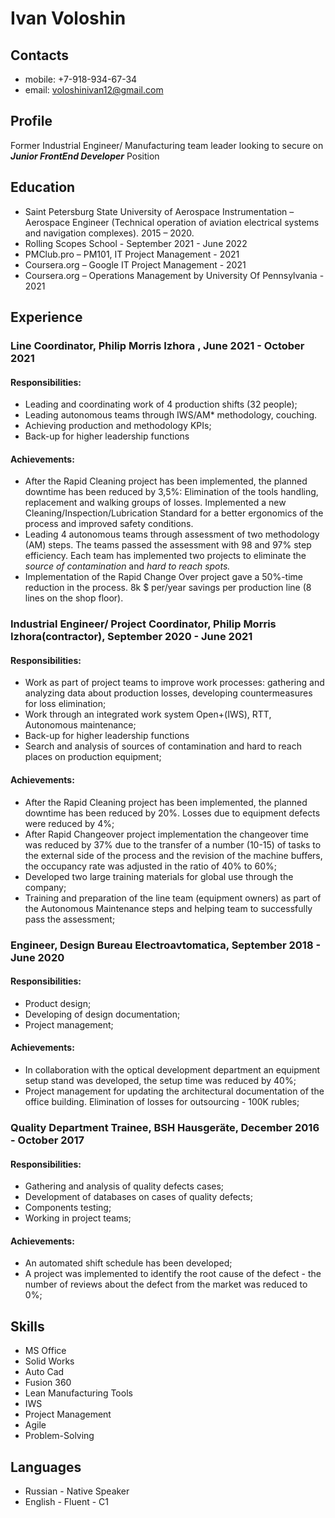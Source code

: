 # Ivan Voloshin
## Contacts
* mobile: +7-918-934-67-34
* email: voloshinivan12@gmail.com
## Profile
 Former Industrial Engineer/ Manufacturing team leader looking to secure on *__Junior FrontEnd Developer__* Position
 ## Education
* Saint Petersburg State University of Aerospace Instrumentation –
Aerospace Engineer (Technical operation of aviation electrical systems and navigation
complexes). 2015 – 2020.
* Rolling Scopes School - September 2021 - June 2022
* PMClub.pro – PM101, IT Project Management - 2021
* Coursera.org – Google IT Project Management - 2021
* Coursera.org – Operations Management by University Of Pennsylvania - 2021
## Experience
### Line Coordinator, Philip Morris Izhora , June 2021 - October 2021
#### __Responsibilities:__
* Leading and coordinating work of 4
production shifts (32 people);
* Leading autonomous teams through
IWS/AM* methodology, couching. 
* Achieving production and methodology
KPIs;
* Back-up for higher leadership functions
#### __Achievements:__
* After the Rapid Cleaning project has been
implemented, the planned downtime has been
reduced by 3,5%: Elimination of the tools
handling, replacement and walking groups of
losses. Implemented a new
Cleaning/Inspection/Lubrication Standard for a
better ergonomics of the process and improved
safety conditions.
* Leading 4 autonomous teams through assessment
of two methodology (AM) steps. The teams
passed the assessment with 98 and 97% step
efficiency. Each team has implemented two
projects to eliminate the *source of contamination*
and *hard to reach spots.*
* Implementation of the Rapid Change Over project
gave a 50%-time reduction in the process. 8k $
per/year savings per production line (8 lines on
the shop floor).

### Industrial Engineer/ Project Coordinator, Philip Morris Izhora(contractor), September 2020 - June 2021
#### __Responsibilities:__
* Work as part of project teams to improve
work processes: gathering and analyzing
data about production losses, developing
countermeasures for loss elimination;
* Work through an integrated work system
Open+(IWS), RTT, Autonomous
maintenance;
* Back-up for higher leadership functions
* Search and analysis of sources of
contamination and hard to reach places
on production equipment;
#### __Achievements:__
* After the Rapid Cleaning project has been
implemented, the planned downtime has been
reduced by 20%. Losses due to equipment defects
were reduced by 4%;
* After Rapid Changeover project implementation
the changeover time was reduced by 37% due to
the transfer of a number (10-15) of tasks to the
external side of the process and the revision of the
machine buffers, the occupancy rate was adjusted
in the ratio of 40% to 60%;
* Developed two large training materials for global
use through the company;
* Training and preparation of the line team
(equipment owners) as part of the Autonomous
Maintenance steps and helping team to
successfully pass the assessment;

### Engineer, Design Bureau Electroavtomatica, September 2018  -  June 2020 
#### __Responsibilities:__
* Product design;
* Developing of design documentation;
* Project management;
#### __Achievements:__
* In collaboration with the optical development
department an equipment setup stand was
developed, the setup time was reduced by 40%;
* Project management for updating the architectural
documentation of the office building. Elimination of
losses for outsourcing - 100K rubles;

### Quality Department Trainee, BSH Hausgeräte, December 2016 - October 2017
#### __Responsibilities:__
* Gathering and analysis of quality defects cases;
* Development of databases on cases of quality
defects;
* Components testing;
* Working in project teams;
#### __Achievements:__
* An automated shift schedule has been developed;
* A project was implemented to identify the root
cause of the defect - the number of reviews about
the defect from the market was reduced to 0%;

## Skills
* MS Office 
* Solid Works
* Auto Cad
* Fusion 360
* Lean Manufacturing Tools
* IWS
* Project Management
* Agile
* Problem-Solving

## Languages
* Russian - Native Speaker
* English - Fluent - C1
